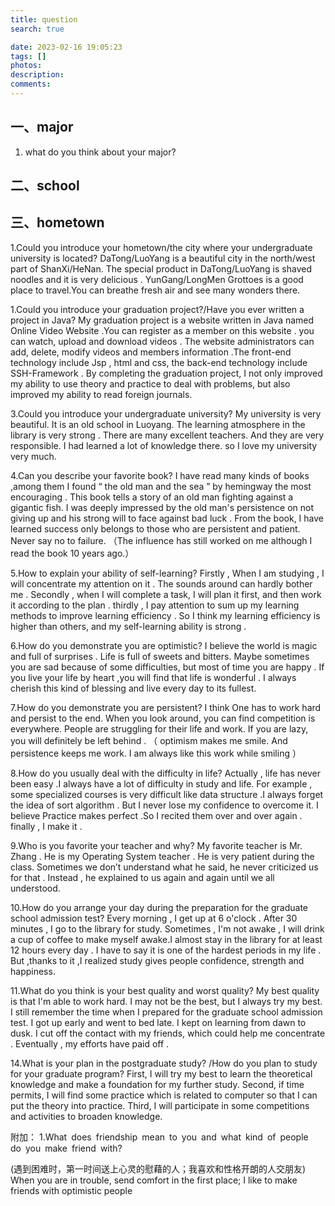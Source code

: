 ```yaml
---
title: question
search: true

date: 2023-02-16 19:05:23
tags: []
photos:
description:
comments:
---
```


## 一、major
1. what do you think about your major?

## 二、school

## 三、hometown

1.Could you introduce your hometown/the city where your undergraduate university is located?
DaTong/LuoYang is a beautiful city in the north/west part of ShanXi/HeNan. The special product in DaTong/LuoYang is shaved noodles and it is very delicious . YunGang/LongMen Grottoes is a good place to travel.You can breathe fresh air and see many wonders there.


1.Could you introduce your graduation project?/Have you ever written a project in Java?
My graduation project is a website written in Java named Online Video Website .You can register as a member on this website . you can watch, upload and download videos . The website administrators can add, delete, modify videos and members information .The front-end technology include Jsp , html and css, the back-end technology include SSH-Framework . By completing the graduation project, I not only improved my ability to use theory and practice to deal with problems, but also improved my ability to read foreign journals.



3.Could you introduce your undergraduate university?
My university is very beautiful. It is an old school in Luoyang. The learning atmosphere in the library is very strong . There are many excellent teachers. And they are very responsible. I had learned a lot of knowledge there. so I love my university very much.
   
4.Can you describe your favorite book? 
I have read many kinds of books ,among them I found “ the old man and the sea ” by hemingway the most encouraging . This book tells a story of an old man fighting against a gigantic fish. I was deeply impressed by the old man's persistence on not giving up and his strong will to face against bad luck . From the book, I have learned success only belongs to those who are persistent and patient. Never say no to failure. 
（The influence has still worked on me although I read the book 10 years ago.）

5.How to explain your ability of self-learning?
Firstly , When I am studying , I will concentrate my attention on it . The sounds around can hardly bother me . Secondly , when I will complete a task, I will plan it first, and then work it according to the plan . thirdly , I pay attention to sum up my learning methods to improve learning efficiency . So I think my learning efficiency is higher than others, and my self-learning ability is strong . 
   
6.How do you demonstrate you are optimistic?
I believe the world is magic and full of surprises . Life is full of sweets and bitters. Maybe sometimes you are sad because of some difficulties, but most of time you are happy . If you live your life by heart ,you will find that life is wonderful . I always cherish this kind of blessing and live every day to its fullest.

7.How do you demonstrate you are persistent?
I think One has to work hard and persist to the end. When you look around, you can find competition is everywhere. People are struggling for their life and work. If you are lazy, you will definitely be left behind .
（ optimism makes me smile. And persistence keeps me work. I am always like this work while smiling ）

8.How do you usually deal with the difficulty in life?
Actually , life has never been easy .I always have a lot of difficulty in study and life. For example , some specialized courses is very difficult like data structure .I always forget the idea of sort algorithm . But I never lose my confidence to overcome it. I believe Practice makes perfect .So I recited them over and over again . finally , I make it .

9.Who is you favorite your teacher and why?
My favorite teacher is Mr. Zhang . He is my Operating System teacher . He is very patient during the class. Sometimes we don’t understand what he said, he never criticized us for that . Instead , he explained to us again and again until we all understood.

10.How do you arrange your day during the preparation for the graduate school admission test? 
     Every morning , I get up at 6 o'clock . After 30 minutes , I go to the library for study. Sometimes , I'm not awake , I will drink a cup of coffee to make myself awake.I almost stay in the library for at least 12 hours every day . I have to say it is one of the hardest periods in my life . But ,thanks to it ,I realized study gives people confidence, strength and happiness.

11.What do you think is your best quality and worst quality?
My best quality is that I'm able to work hard. I may not be the best, but I always try my best. I still remember the time when I prepared for the graduate school admission test. I got up early and went to bed late. I kept on learning from dawn to dusk. I cut off the contact with my friends, which could help me concentrate . Eventually , my efforts have paid off .

14.What is your plan in the postgraduate study? /How do you plan to study for your graduate program?
First, I will try my best to learn the theoretical knowledge and make a foundation for my further study. Second, if time permits, I will find some practice which is related to computer so that I can put the theory into practice. Third, I will participate in some competitions and activities to broaden knowledge.


附加：
1.What does friendship mean to you and what kind of people do you make friend with?

(遇到困难时，第一时间送上心灵的慰藉的人；我喜欢和性格开朗的人交朋友)
When you are in trouble, send comfort in the first place; I like to make friends with optimistic people